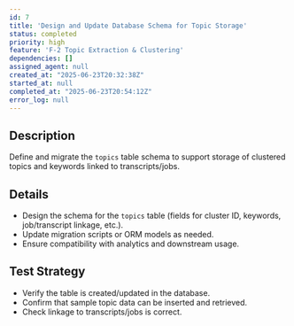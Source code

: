 ```yaml
---
id: 7
title: 'Design and Update Database Schema for Topic Storage'
status: completed
priority: high
feature: 'F-2 Topic Extraction & Clustering'
dependencies: []
assigned_agent: null
created_at: "2025-06-23T20:32:38Z"
started_at: null
completed_at: "2025-06-23T20:54:12Z"
error_log: null
---
```


## Description
Define and migrate the `topics` table schema to support storage of clustered topics and keywords linked to transcripts/jobs.

## Details
- Design the schema for the `topics` table (fields for cluster ID, keywords, job/transcript linkage, etc.).
- Update migration scripts or ORM models as needed.
- Ensure compatibility with analytics and downstream usage.

## Test Strategy
- Verify the table is created/updated in the database.
- Confirm that sample topic data can be inserted and retrieved.
- Check linkage to transcripts/jobs is correct. 